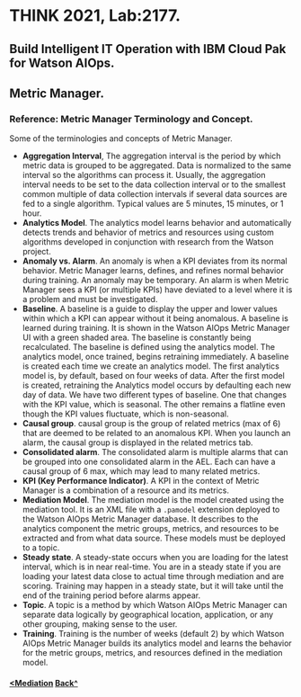 # THINK 2021, Lab:2177.
## Build Intelligent IT Operation with IBM Cloud Pak for Watson AIOps.
## Metric Manager.
### Reference: Metric Manager Terminology and Concept.

Some of the terminologies and concepts of Metric Manager.

- __Aggregation Interval__, The aggregation interval is the period by which metric data is grouped to be aggregated. Data is normalized to the same interval so the algorithms can process it. Usually, the aggregation interval needs to be set to the data collection interval or to the smallest common multiple of data collection intervals if several data sources are fed to a single algorithm. Typical values are 5 minutes, 15 minutes, or 1 hour.
- __Analytics Model__. The analytics model learns behavior and automatically detects trends and behavior of metrics and resources using custom algorithms developed in conjunction with research from the Watson project.
- __Anomaly vs. Alarm__. An anomaly is when a KPI deviates from its normal behavior. Metric Manager learns, defines, and refines normal behavior during training. An anomaly may be temporary. An alarm is when Metric Manager sees a KPI (or multiple KPIs) have deviated to a level where it is a problem and must be investigated.
- __Baseline__. A baseline is a guide to display the upper and lower values within which a KPI can appear without it being anomalous. A baseline is learned during training. It is shown in the Watson AIOps Metric Manager UI with a green shaded area.  The baseline is constantly being recalculated. The baseline is defined using the analytics model. The analytics model, once trained, begins retraining immediately. A baseline is created each time we create an analytics model. The first analytics model is, by default, based on four weeks of data. After the first model is created, retraining the Analytics model occurs by defaulting each new day of data.
We have two different types of baseline. One that changes with the KPI value, which is seasonal. The other remains a flatline even though the KPI values fluctuate, which is non-seasonal.
- __Causal group__. causal group is the group of related metrics (max of 6) that are deemed to be related to an anomalous KPI. When you launch an alarm, the causal group is displayed in the related metrics tab.
- __Consolidated alarm__. The consolidated alarm is multiple alarms that can be grouped into one consolidated alarm in the AEL. Each can have a causal group of 6 max, which may lead to many related metrics.
- __KPI (Key Performance Indicator)__. A KPI in the context of Metric Manager is a combination of a resource and its metrics.
- __Mediation Model__. The mediation model is the model created using the mediation tool. It is an XML file with a `.pamodel` extension deployed to the Watson AIOps Metric Manager database. It describes to the analytics component the metric groups, metrics, and resources to be extracted and from what data source. These models must be deployed to a topic.
- __Steady state__. A steady-state occurs when you are loading for the latest interval, which is in near real-time. You are in a steady state if you are loading your latest data close to actual time through mediation and are scoring. Training may happen in a steady state, but it will take until the end of the training period before alarms appear.
- __Topic__. A topic is a method by which Watson AIOps Metric Manager can separate data logically by geographical location, application, or any other grouping, making sense to the user. 
- __Training__. Training is the number of weeks (default 2) by which Watson AIOps Metric Manager builds its analytics model and learns the behavior for the metric groups, metrics, and resources defined in the mediation model.

#### [<Mediation](../mediation)                                         [Back^](../)
